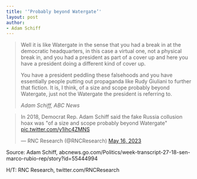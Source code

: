 ```yaml
---
title: '‘Probably beyond Watergate’'
layout: post
author:
- Adam Schiff
---
```


> Well it is like Watergate in the sense that you had a break in at the democratic headquarters, in this case a virtual one, not a physical break in, and you had a president as part of a cover up and here you have a president doing a different kind of cover up.
>
> You have a president peddling these falsehoods and you have essentially people putting out propaganda like Rudy Giuliani to further that fiction. It is, I think, of a size and scope probably beyond Watergate, just not the Watergate the president is referring to.
>
> <cite>Adam Schiff, ABC News</cite>


<blockquote class="twitter-tweet"><p lang="en" dir="ltr">In 2018, Democrat Rep. Adam Schiff said the fake Russia collusion hoax was &quot;of a size and scope probably beyond Watergate&quot; <a href="https://t.co/y1ihc4ZMNS">pic.twitter.com/y1ihc4ZMNS</a></p>&mdash; RNC Research (@RNCResearch) <a href="https://twitter.com/RNCResearch/status/1658487427076624393?ref_src=twsrc%5Etfw">May 16, 2023</a></blockquote> <script async src="https://platform.twitter.com/widgets.js" charset="utf-8"></script>

Source: Adam Schiff, abcnews.go.com/Politics/week-transcript-27-18-sen-marco-rubio-rep/story?id=55444994

H/T: RNC Research, twitter.com/RNCResearch
